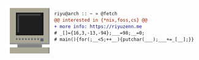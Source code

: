 <div>
  <img src="./img/monitor.gif" height="128" width="128" align="left" />
</div>

```diff
riyu@arch :: ~ » @fetch
@@ interested in {*nix,foss,cs} @@
+ more info: https://riyuzenn.me
# _[]={16,3,-13,-94};___=98;__=0;
# main(){for(;__<5;++__){putchar(___);___+=_[__];}}

```
